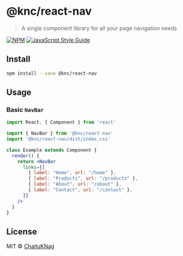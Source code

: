 # @knc/react-nav

> A single component library for all your page navigation needs

[![NPM](https://img.shields.io/npm/v/@knc/react-nav.svg)](https://www.npmjs.com/package/@knc/react-nav) [![JavaScript Style Guide](https://img.shields.io/badge/code_style-standard-brightgreen.svg)](https://standardjs.com)

## Install

```bash
npm install --save @knc/react-nav
```

## Usage

### Basic `NavBar`

```jsx
import React, { Component } from 'react'

import { NavBar } from '@knc/react-nav'
import '@knc/react-nav/dist/index.css'

class Example extends Component {
  render() {
    return <NavBar
      links={[
        { label: "Home", url: "/home" },
        { label: "Products", url: "/products" },
        { label: "About", url: "/about" },
        { label: "Contact", url: "/contact" },
      ]}
    />
  }
}
```

## License

MIT © [ChaituKNag](https://github.com/ChaituKNag)
